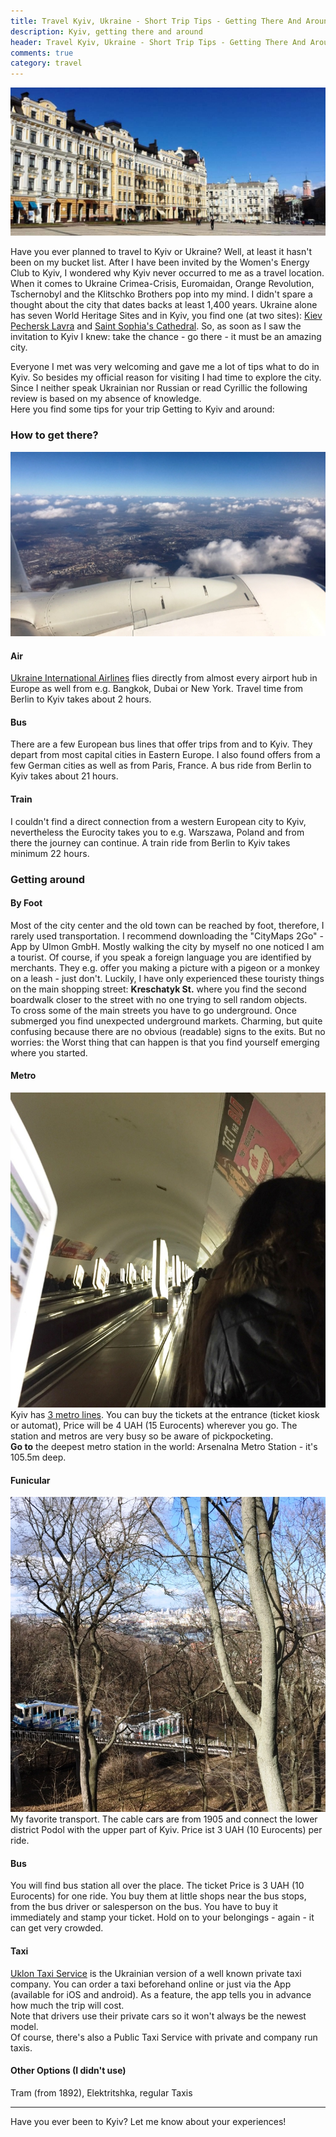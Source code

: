 ```yaml
---
title: Travel Kyiv, Ukraine - Short Trip Tips - Getting There And Around
description: Kyiv, getting there and around
header: Travel Kyiv, Ukraine - Short Trip Tips - Getting There And Around
comments: true
category: travel
---
```


![Cover_Picture](/img/20170331_cover.jpg "Sofiyskaya Square")

Have you ever planned to travel to Kyiv or Ukraine? Well, at least it hasn't been on my bucket list.
After I have been invited by the Women's Energy Club to Kyiv, I wondered why Kyiv never occurred to me as a travel location.
When it comes to Ukraine Crimea-Crisis, Euromaidan, Orange Revolution, Tschernobyl and the Klitschko Brothers pop into my mind. I didn't spare a thought about the city that dates backs at least 1,400 years. Ukraine alone has seven World Heritage Sites and in Kyiv, you find one (at two sites): [Kiev Pechersk Lavra](https://www.wikiwand.com/en/Kiev_Pechersk_Lavra) and [Saint Sophia's Cathedral](https://www.wikiwand.com/en/Saint_Sophia%27s_Cathedral,_Kiev). 
So, as soon as I saw the invitation to Kyiv I knew: take the chance - go there - it must be an amazing city.

Everyone I met was very welcoming and gave me a lot of tips what to do in Kyiv. So besides my official reason for visiting I had time to explore the city.  
Since I neither speak Ukrainian nor Russian or read Cyrillic the following review is based on my absence of knowledge.  
Here you find some tips for your trip Getting to Kyiv and around:

### How to get there? 
![Cover_Picture](/img/20170331_cover4.jpg "Berlin from Airplane")
#### Air
[Ukraine International Airlines](http://www.flyuia.com/) flies directly from almost every airport hub in Europe as well from e.g. Bangkok, Dubai or New York. Travel time from Berlin to Kyiv takes about 2 hours.
#### Bus
There are a few European bus lines that offer trips from and to Kyiv. They depart from most capital cities in Eastern Europe. I also found offers from a few German cities as well as from Paris, France. A bus ride from Berlin to Kyiv takes about 21 hours.
#### Train
I couldn't find a direct connection from a western European city to Kyiv, nevertheless the Eurocity takes you to e.g. Warszawa, Poland and from there the journey can continue. A train ride from Berlin to Kyiv takes minimum 22 hours.

### Getting around

#### By Foot 
Most of the city center and the old town can be reached by foot, therefore, I rarely used transportation. I recommend downloading the "CityMaps 2Go" - App by Ulmon GmbH. Mostly walking the city by myself no one noticed I am a tourist. Of course, if you speak a foreign language you are identified by merchants. They e.g. offer you making a picture with a pigeon or a monkey on a leash - just don't. 
Luckily, I have only experienced these touristy things on the main shopping street: **Kreschatyk St.** where you find the second boardwalk closer to the street with no one trying to sell random objects.  
To cross some of the main streets you have to go underground. Once submerged you find unexpected underground markets. Charming, but quite confusing because there are no obvious (readable) signs to the exits. But no worries: the Worst thing that can happen is that you find yourself emerging where you started.

#### Metro  
![Metro_Station_Kyiv](/img/20170331_metrostationkyiv.jpg "Metro Station")
Kyiv has [3 metro lines](http://www.urbanrail.net/eu/ua/kiev/kyiv.htm). You can buy the tickets at the entrance (ticket kiosk or automat), Price will be 4 UAH (15 Eurocents) wherever you go. The station and metros are very busy so be aware of pickpocketing.  
**Go to** the deepest metro station in the world: Arsenalna Metro Station - it's 105.5m deep.

#### Funicular  
![Funicular_Kyiv](/img/20170331_funicular.jpg "Funicular")
My favorite transport. The cable cars are from 1905 and connect the lower district Podol with the upper part of Kyiv. Price ist 3 UAH (10 Eurocents) per ride.

#### Bus  
You will find bus station all over the place. The ticket Price is 3 UAH (10 Eurocents) for one ride. You buy them at little shops near the bus stops, from the bus driver or salesperson on the bus. You have to buy it immediately and stamp your ticket. Hold on to your belongings - again - it can get very crowded.

#### Taxi
[Uklon Taxi Service](https://www.uklon.com.ua/) is the Ukrainian version of a well known private taxi company. You can order a taxi beforehand online or just via the App (available for iOS and android). As a feature, the app tells you in advance how much the trip will cost.  
Note that drivers use their private cars so it won't always be the newest model.  
Of course, there's also a Public Taxi Service with private and company run taxis.

#### Other Options (I didn't use)  
Tram (from 1892), Elektritshka, regular Taxis

---
Have you ever been to Kyiv? Let me know about your experiences!
